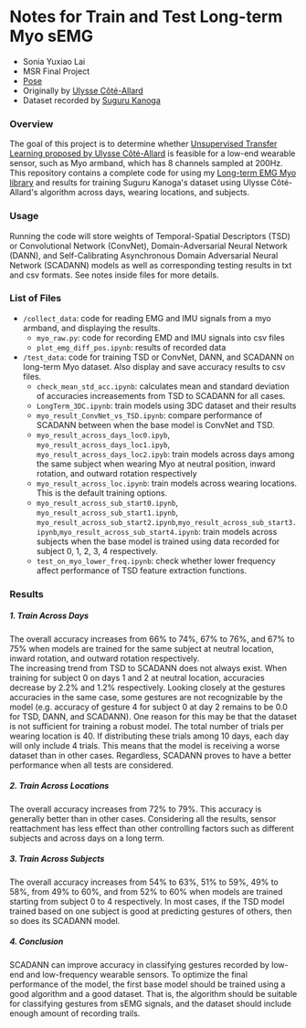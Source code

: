 # Notes for Train and Test Long-term Myo sEMG
* Sonia Yuxiao Lai
* MSR Final Project  
* [Pose](https://aonai.github.io/linked_posts/myo_gesture_recognition.html)
&nbsp;
* Originally by [Ulysse Côté-Allard](https://github.com/UlysseCoteAllard/LongTermEMG)
* Dataset recorded by [Suguru Kanoga](https://github.com/Suguru55/Wearable_Sensor_Long-term_sEMG_Dataset)


### Overview
The goal of this project is to determine whether [Unsupervised Transfer Learning proposed by Ulysse Côté-Allard](https://ieeexplore.ieee.org/document/9207910) is feasible for a low-end wearable sensor, such as Myo armband, which has 8 channels sampled at 200Hz. This repository contains a complete code for using my [Long-term EMG Myo library](https://github.com/aonai/long_term_EMG_myo) and results for training Suguru Kanoga's dataset using Ulysse Côté-Allard's algorithm across days, wearing locations, and subjects. 

### Usage
Running the code will store weights of Temporal-Spatial Descriptors (TSD) or Convolutional Network (ConvNet), Domain-Adversarial Neural Network (DANN), and Self-Calibrating Asynchronous Domain Adversarial Neural Network (SCADANN) models as well as corresponding testing results in txt and csv formats. See notes inside files for more details. 

### List of Files 
* `/collect_data`: code for reading EMG and IMU signals from a myo armband, and displaying the results.
    * `myo_raw.py`: code for recording EMD and IMU signals into csv files
    * `plot_emg_diff_pos.ipynb`: results of recorded data
* `/test_data`: code for training TSD or ConvNet, DANN, and SCADANN on long-term Myo dataset. Also display and save accuracy results to csv files.
    * `check_mean_std_acc.ipynb`: calculates mean and standard deviation of accuracies increasements from TSD to SCADANN for all cases. 
    * `LongTerm_3DC.ipynb`: train models using 3DC dataset and their results
    * `myo_result_ConvNet_vs_TSD.ipynb`: compare performance of SCADANN between when the base model is ConvNet and TSD.  
    * `myo_result_across_days_loc0.ipyb`,  `myo_result_across_days_loc1.ipyb`,  `myo_result_across_days_loc2.ipyb`: train models across days among the same subject when wearing Myo at neutral position, inward rotation, and outward rotation respectively 
    * `myo_result_across_loc.ipynb`: train models across wearing locations. This is the default training options.  
    * `myo_result_across_sub_start0.ipynb`, `myo_result_across_sub_start1.ipynb`, `myo_result_across_sub_start2.ipynb`,`myo_result_across_sub_start3.ipynb`,`myo_result_across_sub_start4.ipynb`: train models across subjects when the base model is trained using data recorded for subject 0, 1, 2, 3, 4 respectively. 
    * `test_on_myo_lower_freq.ipynb`: check whether lower frequency affect performance of TSD feature extraction functions. 

### Results
##### 1. Train Across Days
The overall accuracy increases from 66% to 74%, 67% to 76%, and 67% to 75% when models are trained for the same subject at neutral location, inward rotation, and outward rotation respectively.   
The increasing trend from TSD to SCADANN does not always exist. When training for subject 0 on days 1 and 2 at neutral location, accuracies decrease by 2.2% and 1.2% respectively. Looking closely at the gestures accuracies in the same case, some gestures are not recognizable by the model (e.g. accuracy of gesture 4 for subject 0 at day 2 remains to be 0.0 for TSD, DANN, and SCADANN). One reason for this may be that the dataset is not sufficient for training a robust model. The total number of trials per wearing location is 40. If distributing these trials among 10 days, each day will only include 4 trials. This means that the model is receiving a worse dataset than in other cases. Regardless, SCADANN proves to have a better performance when all tests are considered.
##### 2. Train Across Locations
The overall accuracy increases from 72% to 79%. This accuracy is generally better than in other cases. Considering all the results, sensor reattachment has less effect than other controlling factors such as different subjects and across days on a long term.
##### 3. Train Across Subjects
The overall accuracy increases from 54% to 63%, 51% to 59%, 49% to 58%, from 49% to 60%, and from 52% to 60% when models are trained starting from subject 0 to 4 respectively. In most cases, if the TSD model trained based on one subject is good at predicting gestures of others, then so does its SCADANN model. 
##### 4. Conclusion
SCADANN can improve accuracy in classifying gestures recorded by low-end and low-frequency wearable sensors. To optimize the final performance of the model, the first base model should be trained using a good algorithm and a good dataset. That is, the algorithm should be suitable for classifying gestures from sEMG signals, and the dataset should include enough amount of recording trails.